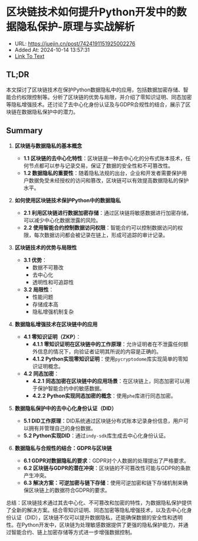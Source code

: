 # 区块链技术如何提升Python开发中的数据隐私保护-原理与实战解析
- URL: https://juejin.cn/post/7424191151925002276
- Added At: 2024-10-14 13:57:31
- [Link To Text](2024-10-14-区块链技术如何提升python开发中的数据隐私保护-原理与实战解析_raw.md)

## TL;DR
本文探讨了区块链技术在保护Python数据隐私中的应用，包括数据加密存储、智能合约权限控制等。分析了区块链的优势与局限，并介绍了零知识证明、同态加密等隐私增强技术。还讨论了去中心化身份认证及与GDPR合规性的结合，展示了区块链在数据隐私保护中的潜力。

## Summary
1. **区块链与数据隐私的基本概念**
   - **1.1 区块链的去中心化特性**：区块链是一种去中心化的分布式账本技术，任何节点都可以参与记录交易，保证了数据的安全性和不可篡改性。
   - **1.2 数据隐私的重要性**：随着隐私法规的出台，企业和开发者需要保护用户数据免受未经授权的访问和篡改，区块链可以有效提高数据隐私的保护水平。

2. **如何使用区块链技术保护Python中的数据隐私**
   - **2.1 利用区块链进行数据加密存储**：通过区块链将敏感数据进行加密存储，可以减少中心化数据泄露的风险。
   - **2.2 使用智能合约控制数据访问权限**：智能合约可以控制数据访问的权限，每次数据访问都会被记录在链上，形成可追踪的审计记录。

3. **区块链技术的优势与局限性**
   - **3.1 优势**：
     - 数据不可篡改
     - 去中心化
     - 透明性和可追踪性
   - **3.2 局限性**：
     - 性能问题
     - 存储成本高
     - 隐私增强机制复杂

4. **数据隐私增强技术在区块链中的应用**
   - **4.1 零知识证明（ZKP）**：
     - **4.1.1 零知识证明在区块链中的工作原理**：允许证明者在不泄露任何额外信息的情况下，向验证者证明其所说的内容是正确的。
     - **4.1.2 Python实现零知识证明**：使用`pycryptodome`库实现简单的零知识证明概念。
   - **4.2 同态加密**：
     - **4.2.1 同态加密在区块链中的应用场景**：在区块链上，同态加密可以用于保护智能合约中的敏感数据。
     - **4.2.2 Python实现同态加密的概念**：使用`phe`库进行同态加密。

5. **数据隐私保护中的去中心化身份认证（DID）**
   - **5.1 DID工作原理**：DID系统通过区块链分布式账本记录身份信息，用户可以拥有并管理自己的身份数据。
   - **5.2 Python实现DID**：通过`indy-sdk`库生成去中心化身份认证。

6. **数据隐私与合规性的结合：GDPR与区块链**
   - **6.1 GDPR对数据隐私的要求**：GDPR对个人数据的处理提出了严格要求。
   - **6.2 区块链与GDPR的潜在冲突**：区块链的不可篡改性可能与GDPR的条款产生冲突。
   - **6.3 解决方案：可逆加密与链下存储**：使用可逆加密和链下存储机制来确保区块链上的数据符合GDPR的要求。

总结：区块链技术通过其去中心化、不可篡改和加密的特性，为数据隐私保护提供了全新的解决方案。结合零知识证明、同态加密等隐私增强技术，以及去中心化身份认证（DID），区块链不仅可以提升数据隐私，还能确保数据的安全性和透明性。在Python开发中，区块链为处理敏感数据提供了更强的隐私保护能力，并通过智能合约、链上加密存储等方式进一步增强数据控制。
